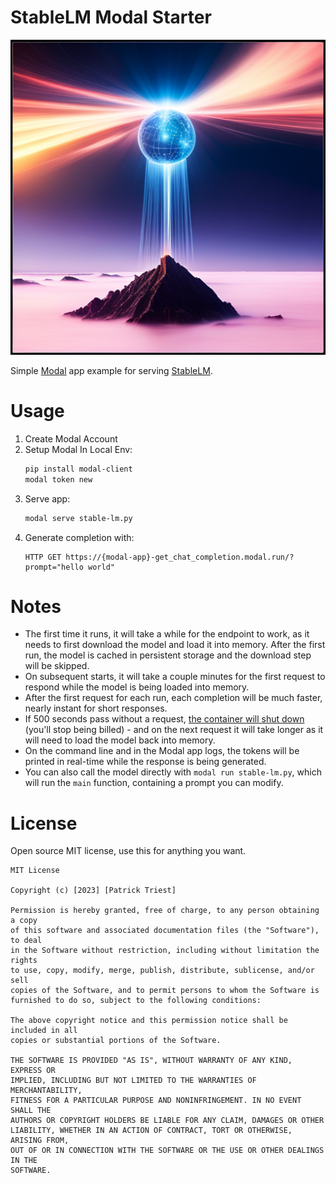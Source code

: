 # StableLM Modal Starter

![](./images/readme_header.png)

Simple [Modal](https://modal.com/) app example for serving [StableLM](https://github.com/stability-AI/stableLM/).

# Usage
1. Create Modal Account
1. Setup Modal In Local Env:
    ```bash
    pip install modal-client
    modal token new
    ```
1. Serve app:
    ```bash
    modal serve stable-lm.py
    ```
1. Generate completion with:
    ```
    HTTP GET https://{modal-app}-get_chat_completion.modal.run/?prompt="hello world"
    ```

# Notes
- The first time it runs, it will take a while for the endpoint to work, as it needs to first download the model and load it into memory.  After the first run, the model is cached in persistent storage and the download step will be skipped.
- On subsequent starts, it will take a couple minutes for the first request to respond while the model is being loaded into memory.  
- After the first request for each run, each completion will be much faster, nearly instant for short responses.
- If 500 seconds pass without a request, [the container will shut down](https://modal.com/docs/guide/cold-start) (you'll stop being billed) - and on the next request it will take longer as it will need to load the model back into memory.
- On the command line and in the Modal app logs, the tokens will be printed in real-time while the response is being generated.
- You can also call the model directly with `modal run stable-lm.py`, which will run the `main` function, containing a prompt you can modify.

# License

Open source MIT license, use this for anything you want.

```
MIT License

Copyright (c) [2023] [Patrick Triest]

Permission is hereby granted, free of charge, to any person obtaining a copy
of this software and associated documentation files (the "Software"), to deal
in the Software without restriction, including without limitation the rights
to use, copy, modify, merge, publish, distribute, sublicense, and/or sell
copies of the Software, and to permit persons to whom the Software is
furnished to do so, subject to the following conditions:

The above copyright notice and this permission notice shall be included in all
copies or substantial portions of the Software.

THE SOFTWARE IS PROVIDED "AS IS", WITHOUT WARRANTY OF ANY KIND, EXPRESS OR
IMPLIED, INCLUDING BUT NOT LIMITED TO THE WARRANTIES OF MERCHANTABILITY,
FITNESS FOR A PARTICULAR PURPOSE AND NONINFRINGEMENT. IN NO EVENT SHALL THE
AUTHORS OR COPYRIGHT HOLDERS BE LIABLE FOR ANY CLAIM, DAMAGES OR OTHER
LIABILITY, WHETHER IN AN ACTION OF CONTRACT, TORT OR OTHERWISE, ARISING FROM,
OUT OF OR IN CONNECTION WITH THE SOFTWARE OR THE USE OR OTHER DEALINGS IN THE
SOFTWARE.
```